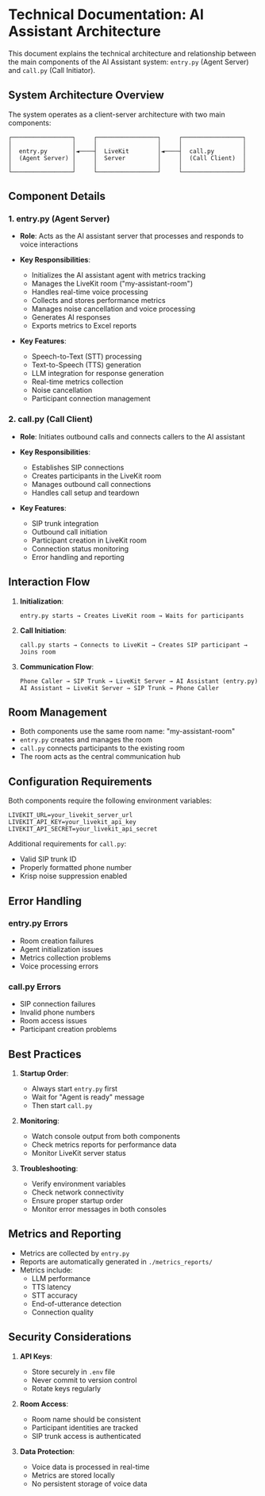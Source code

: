 # Technical Documentation: AI Assistant Architecture

This document explains the technical architecture and relationship between the main components of the AI Assistant system: `entry.py` (Agent Server) and `call.py` (Call Initiator).

## System Architecture Overview

The system operates as a client-server architecture with two main components:

```
┌─────────────────┐     ┌─────────────────┐     ┌─────────────────┐
│                 │     │                 │     │                 │
│  entry.py       │◄────┤  LiveKit        │◄────┤  call.py        │
│  (Agent Server) │     │  Server         │     │  (Call Client)  │
│                 │     │                 │     │                 │
└─────────────────┘     └─────────────────┘     └─────────────────┘
```

## Component Details

### 1. entry.py (Agent Server)
- **Role**: Acts as the AI assistant server that processes and responds to voice interactions
- **Key Responsibilities**:
  - Initializes the AI assistant agent with metrics tracking
  - Manages the LiveKit room ("my-assistant-room")
  - Handles real-time voice processing
  - Collects and stores performance metrics
  - Manages noise cancellation and voice processing
  - Generates AI responses
  - Exports metrics to Excel reports

- **Key Features**:
  - Speech-to-Text (STT) processing
  - Text-to-Speech (TTS) generation
  - LLM integration for response generation
  - Real-time metrics collection
  - Noise cancellation
  - Participant connection management

### 2. call.py (Call Client)
- **Role**: Initiates outbound calls and connects callers to the AI assistant
- **Key Responsibilities**:
  - Establishes SIP connections
  - Creates participants in the LiveKit room
  - Manages outbound call connections
  - Handles call setup and teardown

- **Key Features**:
  - SIP trunk integration
  - Outbound call initiation
  - Participant creation in LiveKit room
  - Connection status monitoring
  - Error handling and reporting

## Interaction Flow

1. **Initialization**:
   ```
   entry.py starts → Creates LiveKit room → Waits for participants
   ```

2. **Call Initiation**:
   ```
   call.py starts → Connects to LiveKit → Creates SIP participant → Joins room
   ```

3. **Communication Flow**:
   ```
   Phone Caller → SIP Trunk → LiveKit Server → AI Assistant (entry.py)
   AI Assistant → LiveKit Server → SIP Trunk → Phone Caller
   ```

## Room Management

- Both components use the same room name: "my-assistant-room"
- `entry.py` creates and manages the room
- `call.py` connects participants to the existing room
- The room acts as the central communication hub

## Configuration Requirements

Both components require the following environment variables:
```env
LIVEKIT_URL=your_livekit_server_url
LIVEKIT_API_KEY=your_livekit_api_key
LIVEKIT_API_SECRET=your_livekit_api_secret
```

Additional requirements for `call.py`:
- Valid SIP trunk ID
- Properly formatted phone number
- Krisp noise suppression enabled

## Error Handling

### entry.py Errors
- Room creation failures
- Agent initialization issues
- Metrics collection problems
- Voice processing errors

### call.py Errors
- SIP connection failures
- Invalid phone numbers
- Room access issues
- Participant creation problems

## Best Practices

1. **Startup Order**:
   - Always start `entry.py` first
   - Wait for "Agent is ready" message
   - Then start `call.py`

2. **Monitoring**:
   - Watch console output from both components
   - Check metrics reports for performance data
   - Monitor LiveKit server status

3. **Troubleshooting**:
   - Verify environment variables
   - Check network connectivity
   - Ensure proper startup order
   - Monitor error messages in both consoles

## Metrics and Reporting

- Metrics are collected by `entry.py`
- Reports are automatically generated in `./metrics_reports/`
- Metrics include:
  - LLM performance
  - TTS latency
  - STT accuracy
  - End-of-utterance detection
  - Connection quality

## Security Considerations

1. **API Keys**:
   - Store securely in `.env` file
   - Never commit to version control
   - Rotate keys regularly

2. **Room Access**:
   - Room name should be consistent
   - Participant identities are tracked
   - SIP trunk access is authenticated

3. **Data Protection**:
   - Voice data is processed in real-time
   - Metrics are stored locally
   - No persistent storage of voice data 